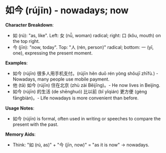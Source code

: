 # **如今 (rújīn) - nowadays; now**

**Character Breakdown**:  
- 如 (rú): "as, like". Left: 女 (nǚ, woman) radical; right: 口 (kǒu, mouth) on the top right.  
- 今 (jīn): "now, today". Top: "人 (rén, person)" radical; bottom: 一 (yī, one), expressing the present moment.

**Examples**:  
- 如今 (rújīn) 很多人用手机支付。(rújīn hěn duō rén yòng shǒujī zhīfù.) - Nowadays, many people use mobile payment.  
- 他 (tā) 如今 (rújīn) 住在北京 (zhù zài Běijīng)。- He now lives in Beijing.  
- 如今 (rújīn) 的生活 (de shēnghuó) 比以前 (bǐ yǐqián) 更方便 (gèng fāngbiàn)。- Life nowadays is more convenient than before.

**Usage Notes**:  
- 如今 (rújīn) is formal, often used in writing or speeches to compare the present with the past.

**Memory Aids**:  
- Think: "如 (rú, as)" + "今 (jīn, now)" = "as it is now" → nowadays.
